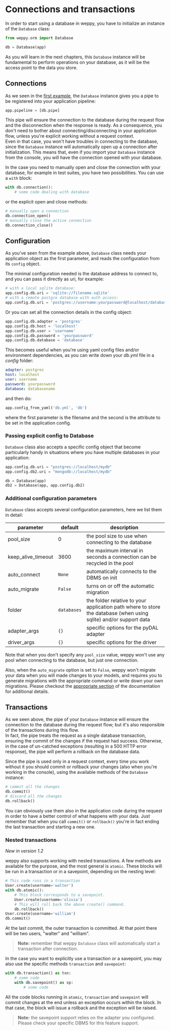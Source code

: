 Connections and transactions
============================

In order to start using a database in weppy, you have to initialize an instance of the `Database` class:

```python
from weppy.orm import Database

db = Database(app)
```

As you will learn in the next chapters, this `Database` instance will be fundamental to perform operations on your database, as it will be the access point to the data you store.

Connections
-----------

As we seen in the [first example](./), the `Database` instance gives you a pipe to be registered into your application pipeline:

```python
app.pipeline = [db.pipe]
```

This pipe will ensure the connection to the database during the request flow and the disconnection when the response is ready. As a consequence, you don't need to bother about connecting/disconnecting in your application flow, unless you're explicit working without a request context.    
Even in that case, you won't have troubles in connecting to the database, since the `Database` instance will automatically open up a connection after initialization. This means that, even if you import your `Database` instance from the console, you will have the connection opened with your database.

In the case you need to manually open and close the connection with your database, for example in test suites, you have two possibilities. You can use a `with` block:

```python
with db.connection():
    # some code dealing with database
```

or the explicit open and close methods:

```python
# manually open a connection
db.connection_open()
# manually close the active connection
db.connection_close()
```


Configuration
-------------

As you've seen from the example above, `Database` class needs your application object as the first parameter, and reads the configuration from its `config` object.

The minimal configuration needed is the database address to connect to, and you can pass it directly as uri, for example:

```python
# with a local sqlite database:
app.config.db.uri = 'sqlite://filename.sqlite'
# with a remote postgre database with auth access:
app.config.db.uri = 'postgres://username:yourpassword@localhost/database'
```

Or you can set all the connection details in the config object:

```python
app.config.db.adapter = 'postgres'
app.config.db.host = 'localhost'
app.config.db.user = 'username'
app.config.db.password = 'yourpassword'
app.config.db.database = 'database'
```

This becomes useful when you're using yaml config files and/or environment dependencies, as you can write down your *db.yml* file in a *config* folder:

```yaml
adapter: postgres
host: localhost
user: username
password: yourpassword
database: databasename
```

and then do:

```python
app.config_from_yaml('db.yml', 'db')
```

where the first parameter is the filename and the second is the attribute to be set in the application config.

### Passing explicit config to Database

`Database` class also accepts a specific config object that become particularly handy in situations where you have multiple databases in your application:

```python
app.config.db.uri = "postgres://localhost/mydb"
app.config.db2.uri = "mongodb://localhost/mydb"

db = Database(app)
db2 = Database(app, app.config.db2)
```

### Additional configuration parameters

`Database` class accepts several configuration parameters, here we list them in detail:

| parameter | default | description |
| --- | --- | --- |
| pool_size | 0 | the pool size to use when connecting to the database |
| keep_alive_timeout | 3600 | the maximum interval in seconds a connection can be recycled in the pool |
| auto_connect | `None` | automatically connects to the DBMS on init |
| auto_migrate | `False` | turns on or off the automatic migration |
| folder | `databases` | the folder relative to your application path where to store the database (when using sqlite) and/or support data |
| adapter_args | `{}` | specific options for the pyDAL adapter |
| driver_args | `{}` | specific options for the driver |

Note that when you don't specify any `pool_size` value, weppy won't use any pool when connecting to the database, but just one connection.

Also, when the `auto_migrate` option is set to `False`, weppy won't migrate your data when you will made changes to your models, and requires you to generate migrations with the appropriate command or write down your own migrations. Please checkout the [appropriate section](./migrations) of the documentation for additional details.

Transactions
------------

As we seen above, the pipe of your `Database` instance will ensure the connection to the database during the request flow; but it's also responsible of the transactions during this flow.    
In fact, the pipe treats the request as a single database transaction, ensuring the commit of the changes if the request had success. Otherwise, in the case of un-catched exceptions (resulting in a 500 HTTP error response), the pipe will perform a rollback on the database data.

Since the pipe is used only in a request context, every time you work without it you should commit or rollback your changes (also when you're working in the console), using the available methods of the `Database` instance:

```python
# commit all the changes
db.commit()
# discard all the changes
db.rollback()
```

You can obviously use them also in the application code during the request in order to have a better control of what happens with your data. Just remember that when you call `commit()` or `rollback()` you're in fact ending the last transaction and starting a new one.

### Nested transactions

*New in version 1.2*

weppy also supports working with nested transactions. A few methods are available for the purpose, and the most general is `atomic`. These blocks will be run in a transaction or in a savepoint, depending on the nesting level:

```python
# This code runs in a transaction
User.create(username='walter')
with db.atomic():
    # This block corresponds to a savepoint.
    User.create(username='olivia')
    # This will roll back the above create() command.
    db.rollback()
User.create(username='william')
db.commit()
```

At the last commit, the outer transaction is committed. At that point there will be two users, "walter" and "william".

> **Note:** remember that weppy `Database` class will automatically start a transaction after connection.

In the case you want to explicitly use a transaction or a savepoint, you may also use the specific methods `transaction` and `savepoint`:

```python
with db.transaction() as txn:
    # some code
    with db.savepoint() as sp:
        # some code
```

All the code blocks running in `atomic`, `transaction` and `savepoint` will commit changes at the end unless an exception occurs within the block. In that case, the block will issue a rollback and the exception will be raised.

> **Note:** the savepoint support relies on the adapter you configured. Please check your specific DBMS for this feature support.
